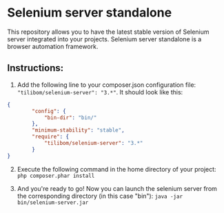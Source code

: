 Selenium server standalone
===============

This repository allows you to have the latest stable version of Selenium server integrated into your projects.
Selenium server standalone is a browser automation framework. 

Instructions:
-------------

1. Add the following line to your composer.json configuration file: ```"tilibom/selenium-server": "3.*"```. It should look like this:
```json
{
        "config": {
            "bin-dir": "bin/"
        },
        "minimum-stability": "stable",
        "require": {
            "tilibom/selenium-server": "3.*"
        }
}
```

2. Execute the following command in the home directory of your project: ```php composer.phar install```

3. And you're ready to go! Now you can launch the selenium server from the corresponding directory (in this case "bin"): ```java -jar bin/selenium-server.jar```


